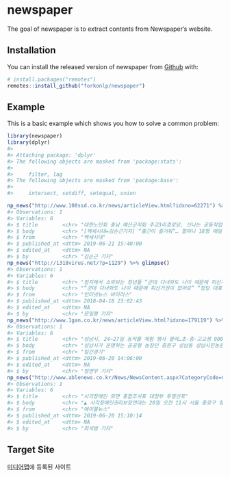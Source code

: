 
<!-- README.md is generated from README.Rmd. Please edit that file -->

# newspaper

The goal of newspaper is to extract contents from Newspaper’s website.

## Installation

You can install the released version of newspaper from
[Github](https://github.com/forkonlp/newspaper) with:

``` r
# install.packages("remotes")
remotes::install_github("forkonlp/newspaper")
```

## Example

This is a basic example which shows you how to solve a common problem:

``` r
library(newspaper)
library(dplyr)
#> 
#> Attaching package: 'dplyr'
#> The following objects are masked from 'package:stats':
#> 
#>     filter, lag
#> The following objects are masked from 'package:base':
#> 
#>     intersect, setdiff, setequal, union

np_news("http://www.100ssd.co.kr/news/articleView.html?idxno=62271") %>% glimpse()
#> Observations: 1
#> Variables: 6
#> $ title        <chr> "대한노인회 충남 예산군지회 주교3리경로당, 신나는 공동작업장"
#> $ body         <chr> "[백세시대=김순근기자] “출근이 즐거워”… 할머니 18명 매일 일하는 재미에 행복지수 ...
#> $ from         <chr> "백세시대"
#> $ published_at <dttm> 2019-06-21 15:40:00
#> $ edited_at    <dttm> NA
#> $ by           <chr> "김순근 기자"
np_news("http://1318virus.net/?p=1129") %>% glimpse()
#> Observations: 1
#> Variables: 6
#> $ title        <chr> "정치에서 소외되는 청년들 “군대 다녀와도 나이 때문에 피선거권이 없어요”"
#> $ body         <chr> "“군대 다녀와도 나이 때문에 피선거권이 없어요” “정당 대표여도 나이 때문에 피선거권이...
#> $ from         <chr> "인터넷뉴스 바이러스"
#> $ published_at <dttm> 2018-04-18 23:02:43
#> $ edited_at    <dttm> NA
#> $ by           <chr> "문일평 기자"
np_news("http://www.1gan.co.kr/news/articleView.html?idxno=179119") %>% glimpse()
#> Observations: 1
#> Variables: 6
#> $ title        <chr> "성남시, 24~27일 농작물 체험 행사 열려…초·중·고교생 900여 명 참여"
#> $ body         <chr> "성남시가 운영하는 공공형 농장인 중원구 성남동 성남시민농원에서 감자 캐기 행사가 열린다...
#> $ from         <chr> "일간경기"
#> $ published_at <dttm> 2019-06-20 14:06:00
#> $ edited_at    <dttm> NA
#> $ by           <chr> "정연무 기자"
np_news("http://www.ablenews.co.kr/News/NewsContent.aspx?CategoryCode=0014&NewsCode=001420190620151645090595") %>% glimpse()
#> Observations: 1
#> Variables: 6
#> $ title        <chr> "시각장애인 외면 종합조사표 대정부 투쟁선포"
#> $ body         <chr> "▲ 시각장애인권리보장연대는 20일 오전 11시 서울 종로구 청와대 분수대 앞에서 대정부...
#> $ from         <chr> "에이블뉴스"
#> $ published_at <dttm> 2019-06-20 15:10:14
#> $ edited_at    <dttm> NA
#> $ by           <chr> "최석범 기자"
```

## Target Site

[미디어맵](http://www.mediamap.co.kr/)에 등록된 사이트
